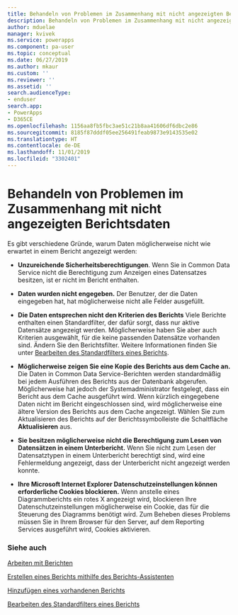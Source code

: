 ```yaml
---
title: Behandeln von Problemen im Zusammenhang mit nicht angezeigten Berichtsdaten | Microsoft-Dokumentation
description: Behandeln von Problemen im Zusammenhang mit nicht angezeigten Berichtsdaten
author: mduelae
manager: kvivek
ms.service: powerapps
ms.component: pa-user
ms.topic: conceptual
ms.date: 06/27/2019
ms.author: mkaur
ms.custom: ''
ms.reviewer: ''
ms.assetid: ''
search.audienceType:
- enduser
search.app:
- PowerApps
- D365CE
ms.openlocfilehash: 1156aa8fb5fbc3ae51c21b8aa41606df6dbc2e86
ms.sourcegitcommit: 8185f87dddf05ee256491feab9873e9143535e02
ms.translationtype: HT
ms.contentlocale: de-DE
ms.lasthandoff: 11/01/2019
ms.locfileid: "3302401"
---
```

# <a name="troubleshoot-problems-with-data-not-displaying-in-a-report"></a>Behandeln von Problemen im Zusammenhang mit nicht angezeigten Berichtsdaten

Es gibt verschiedene Gründe, warum Daten möglicherweise nicht wie erwartet in einem Bericht angezeigt werden:  
  
- **Unzureichende Sicherheitsberechtigungen**. Wenn Sie in Common Data Service nicht die Berechtigung zum Anzeigen eines Datensatzes besitzen, ist er nicht im Bericht enthalten.  
  
- **Daten wurden nicht engegeben.** Der Benutzer, der die Daten eingegeben hat, hat möglicherweise nicht alle Felder ausgefüllt.  
  
- **Die Daten entsprechen nicht den Kriterien des Berichts** Viele Berichte enthalten einen Standardfilter, der dafür sorgt, dass nur aktive Datensätze angezeigt werden. Möglicherweise haben Sie aber auch Kriterien ausgewählt, für die keine passenden Datensätze vorhanden sind. Ändern Sie den Berichtsfilter. Weitere Informationen finden Sie unter [Bearbeiten des Standardfilters eines Berichts](edit-report-filter.md).  
  
- **Möglicherweise zeigen Sie eine Kopie des Berichts aus dem Cache an.** Die Daten in Common Data Service-Berichten werden standardmäßig bei jedem Ausführen des Berichts aus der Datenbank abgerufen. Möglicherweise hat jedoch der Systemadministrator festgelegt, dass ein Bericht aus dem Cache ausgeführt wird. Wenn kürzlich eingegebene Daten nicht im Bericht eingeschlossen sind, wird möglicherweise eine ältere Version des Berichts aus dem Cache angezeigt. Wählen Sie zum Aktualisieren des Berichts auf der Berichtssymbolleiste die Schaltfläche **Aktualisieren** aus.  
  
- **Sie besitzen möglicherweise nicht die Berechtigung zum Lesen von Datensätzen in einem Unterbericht.** Wenn Sie nicht zum Lesen der Datensatztypen in einem Unterbericht berechtigt sind, wird eine Fehlermeldung angezeigt, dass der Unterbericht nicht angezeigt werden konnte.  
  
- **Ihre Microsoft Internet Explorer Datenschutzeinstellungen können erforderliche Cookies blockieren.** Wenn anstelle eines Diagrammberichts ein rotes X angezeigt wird, blockieren Ihre Datenschutzeinstellungen möglicherweise ein Cookie, das für die Steuerung des Diagramms benötigt wird. Zum Beheben dieses Problems müssen Sie in Ihrem Browser für den Server, auf dem Reporting Services ausgeführt wird, Cookies aktivieren.  
  

### <a name="see-also"></a>Siehe auch
[Arbeiten mit Berichten](work-with-reports.md) 

[Erstellen eines Berichts mithilfe des Berichts-Assistenten](create-report-with-wizard.md)

[Hinzufügen eines vorhandenen Berichts](add-existing-report.md)

[Bearbeiten des Standardfilters eines Berichts](edit-report-filter.md)

